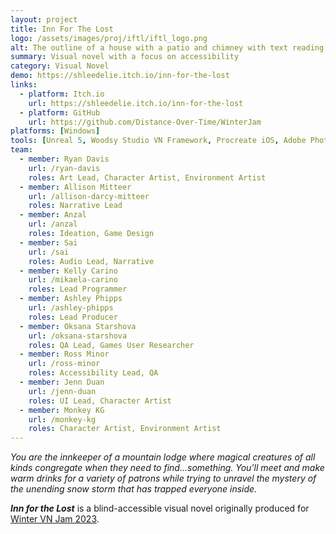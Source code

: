 ```yaml
---
layout: project
title: Inn For The Lost
logo: /assets/images/proj/iftl/iftl_logo.png
alt: The outline of a house with a patio and chimney with text reading "Inn for the Lost."
summary: Visual novel with a focus on accessibility
category: Visual Novel
demo: https://shleedelie.itch.io/inn-for-the-lost
links:
  - platform: Itch.io
    url: https://shleedelie.itch.io/inn-for-the-lost
  - platform: GitHub
    url: https://github.com/Distance-Over-Time/WinterJam
platforms: [Windows]
tools: [Unreal 5, Woodsy Studio VN Framework, Procreate iOS, Adobe Photoshop]
team:
  - member: Ryan Davis
    url: /ryan-davis
    roles: Art Lead, Character Artist, Environment Artist
  - member: Allison Mitteer
    url: /allison-darcy-mitteer
    roles: Narrative Lead
  - member: Anzal
    url: /anzal
    roles: Ideation, Game Design
  - member: Sai
    url: /sai
    roles: Audio Lead, Narrative
  - member: Kelly Carino
    url: /mikaela-carino
    roles: Lead Programmer
  - member: Ashley Phipps
    url: /ashley-phipps
    roles: Lead Producer
  - member: Oksana Starshova
    url: /oksana-starshova
    roles: QA Lead, Games User Researcher
  - member: Ross Minor
    url: /ross-minor
    roles: Accessibility Lead, QA
  - member: Jenn Duan
    url: /jenn-duan
    roles: UI Lead, Character Artist
  - member: Monkey KG
    url: /monkey-kg
    roles: Character Artist, Environment Artist
---
```


*You are the innkeeper of a mountain lodge where magical creatures of all kinds congregate when they need to find...something. You'll meet and make warm drinks for a variety of patrons while trying to unravel the mystery of the unending snow storm that has trapped everyone inside.*

***Inn for the Lost*** is a blind-accessible visual novel originally produced for <a target="_blank" rel="noopener" href="https://itch.io/jam/winter-vn-jam-2023">Winter VN Jam 2023</a>.